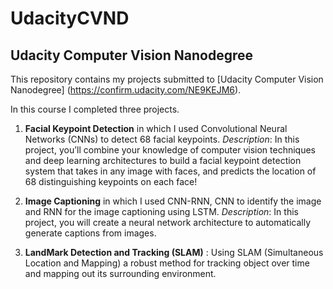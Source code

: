 # UdacityCVND

## Udacity Computer Vision Nanodegree

This repository contains my projects submitted to [Udacity Computer Vision Nanodegree] (https://confirm.udacity.com/NE9KEJM6).

In this course I completed three projects.
1. **Facial Keypoint Detection** in which I used Convolutional Neural Networks (CNNs) to detect 68 facial keypoints.
*Description*: In this project, you’ll combine your knowledge of computer vision techniques and deep learning architectures to build a facial keypoint detection system that takes in any image with faces, and predicts the location of 68 distinguishing keypoints on each face!

2. **Image Captioning** in which I used CNN-RNN, CNN to identify the image and RNN for the image captioning using LSTM.
*Description*: In this project, you will create a neural network architecture to automatically generate captions from images.

3. **LandMark Detection and Tracking (SLAM)** : Using SLAM (Simultaneous Location and Mapping) a robust method for tracking object over time and mapping out its surrounding environment.
